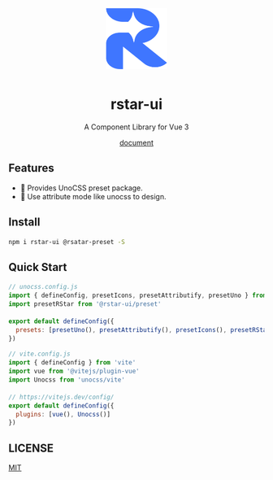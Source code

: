 <p align="center">
    <img alt="logo" src="./docs/public/logo.png" height="120px" width="120px" style="margin-bottom: 10px;" />

<h1 align="center">rstar-ui</h1>

<p align="center">A Component Library for Vue 3</p>

<p align="center">
    <a href="javascript:void(0)" target="_blank">document</a>
</p>

## Features

- 🚀 Provides UnoCSS preset package.
- 🚀 Use attribute mode like unocss to design.

## Install

```bash
npm i rstar-ui @rsatar-preset -S
```

## Quick Start

```js
// unocss.config.js
import { defineConfig, presetIcons, presetAttributify, presetUno } from 'unocss'
import presetRStar from '@rstar-ui/preset'

export default defineConfig({
  presets: [presetUno(), presetAttributify(), presetIcons(), presetRStar()]
})
```

```js
// vite.config.js
import { defineConfig } from 'vite'
import vue from '@vitejs/plugin-vue'
import Unocss from 'unocss/vite'

// https://vitejs.dev/config/
export default defineConfig({
  plugins: [vue(), Unocss()]
})
```

## LICENSE
[MIT](./LICENSE)